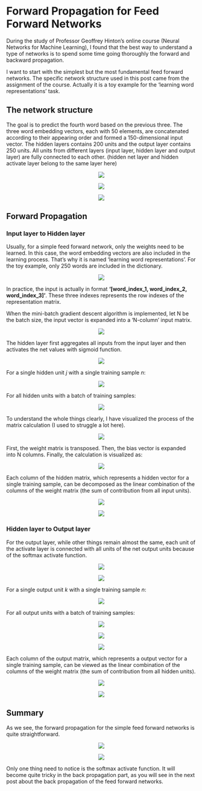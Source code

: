 # Forward Propagation for Feed Forward Networks

During the study of Professor Geoffrey Hinton’s online course (Neural Networks
for Machine Learning), I found that the best way to understand a type of
networks is to spend some time going thoroughly the forward and backward
propagation.

I want to start with the simplest but the most fundamental feed forward
networks. The specific network structure used in this post came from the
assignment of the course. Actually it is a toy example for the ‘learning word
representations’ task.

## The network structure

The goal is to predict the fourth word based on the previous three. The three
word embedding vectors, each with 50 elements, are concatenated according to
their appearing order and formed a 150-dimensional input vector. The hidden
layers contains 200 units and the output layer contains 250 units. All units
from different layers (input layer, hidden layer and output layer) are fully
connected to each other. (hidden net layer and hidden activate layer belong to
the same layer here)

<p align='center'><img src='https://cdn-images-1.medium.com/max/1000/1*DE8MiowzYi-MBv0508r8sA.png'></p>

<p align='center'><img src='https://cdn-images-1.medium.com/max/800/1*ISXe4dwXiBFR3HQxl9XkGg.png'></p>

<p align='center'><img src='https://cdn-images-1.medium.com/max/800/1*DVpxOW4MeC2vKGbnCps8kQ.png'></p>

## Forward Propagation

### Input layer to Hidden layer

Usually, for a simple feed forward network, only the weights need to be learned.
In this case, the word embedding vectors are also included in the learning
process. That’s why it is named ‘learning word representations’. For the toy
example, only 250 words are included in the dictionary.

<p align='center'><img src='https://cdn-images-1.medium.com/max/1000/1*mzXEjs8UIkEs0JJKI9zOoA.png'></p>

In practice, the input is actually in format **‘[word_index_1, word_index_2,
word_index_3]’**. These three indexes represents the row indexes of the
representation matrix.

When the mini-batch gradient descent algorithm is implemented, let N be the
batch size, the input vector is expanded into a ‘N-column’ input matrix.

<p align='center'><img src='https://cdn-images-1.medium.com/max/1000/1*OY_gp0T498PEl0ZZX9R7Uw.png'></p>

The hidden layer first aggregates all inputs from the input layer and then
activates the net values with sigmoid function.

<p align='center'><img src='https://cdn-images-1.medium.com/max/1000/1*Cgs1V0Ma8JPkyYb3KOdoug.png'></p>

For a single hidden unit *j* with a single training sample *n*:

<p align='center'><img src='https://cdn-images-1.medium.com/max/800/1*GmEBVXodE6KJpuklc6qx5Q.png'></p>

For all hidden units with a batch of training samples:

<p align='center'><img src='https://cdn-images-1.medium.com/max/800/1*ZQ31NUy8Xwu0JDFz2XgCtw.png'></p>

To understand the whole things clearly, I have visualized the process of the
matrix calculation (I used to struggle a lot here).

<p align='center'><img src='https://cdn-images-1.medium.com/max/1000/1*WB9esDWnuw_B1gN0prUHAA.png'></p>

First, the weight matrix is transposed. Then, the bias vector is expanded into N
columns. Finally, the calculation is visualized as:

<p align='center'><img src='https://cdn-images-1.medium.com/max/1000/1*5cGREfhe1RDYbL2FjPXwqA.png'></p>

Each column of the hidden matrix, which represents a hidden vector for a single
training sample, can be decomposed as the linear combination of the columns of
the weight matrix (the sum of contribution from all input units).

<p align='center'><img src='https://cdn-images-1.medium.com/max/1000/1*OGfbuYTWLXTNOolMp9fQPw.png'></p>

<p align='center'><img src='https://cdn-images-1.medium.com/max/800/1*TVpCk5B7_Q2ZLuRA21xsSg.png'></p>

### Hidden layer to Output layer

For the output layer, while other things remain almost the same, each unit of
the activate layer is connected with all units of the net output units because
of the softmax activate function.

<p align='center'><img src='https://cdn-images-1.medium.com/max/800/1*xEVe9wkF2fwKNAL7kBBIyA.png'></p>

<p align='center'><img src='https://cdn-images-1.medium.com/max/1000/1*IsmKhAXu9zBwl07pz_DugA.png'></p>

For a single output unit *k* with a single training sample *n*:

<p align='center'><img src='https://cdn-images-1.medium.com/max/800/1*D0m0BZRfVuwsVIk_yukxoQ.png'></p>

For all output units with a batch of training samples:

<p align='center'><img src='https://cdn-images-1.medium.com/max/800/1*az86P-EybXm77Y0I31N8-Q.png'></p>

<p align='center'><img src='https://cdn-images-1.medium.com/max/1000/1*auKHGy2fpsBZTd_4W7f_Ug.png'></p>

<p align='center'><img src='https://cdn-images-1.medium.com/max/1000/1*sUMPkfCT9sCoYViB0Rqxew.png'></p>

Each column of the output matrix, which represents a output vector for a single
training sample, can be viewed as the linear combination of the columns of the
weight matrix (the sum of contribution from all hidden units).

<p align='center'><img src='https://cdn-images-1.medium.com/max/800/1*M_gOiTkvPSVl5Lx3vVWmVQ.png'></p>

<p align='center'><img src='https://cdn-images-1.medium.com/max/800/1*Sh1RNyaLuwJboVXfDUBIpA.png'></p>

## Summary

As we see, the forward propagation for the simple feed forward networks is quite
straightforward.

<p align='center'><img src='https://cdn-images-1.medium.com/max/800/1*ZQ31NUy8Xwu0JDFz2XgCtw.png'></p>

<p align='center'><img src='https://cdn-images-1.medium.com/max/800/1*az86P-EybXm77Y0I31N8-Q.png'></p>

Only one thing need to notice is the softmax activate function. It will become
quite tricky in the back propagation part, as you will see in the next post
about the back propagation of the feed forward networks.